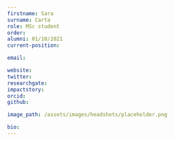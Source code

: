 ```yaml
---
firstname: Sara
surname: Carta
role: MSc student
order:
alumni: 01/10/2021
current-position:

email:

website:
twitter:
researchgate:
impactstory:
orcid:
github:

image_path: /assets/images/headshots/placeholder.png

bio:
---
```

